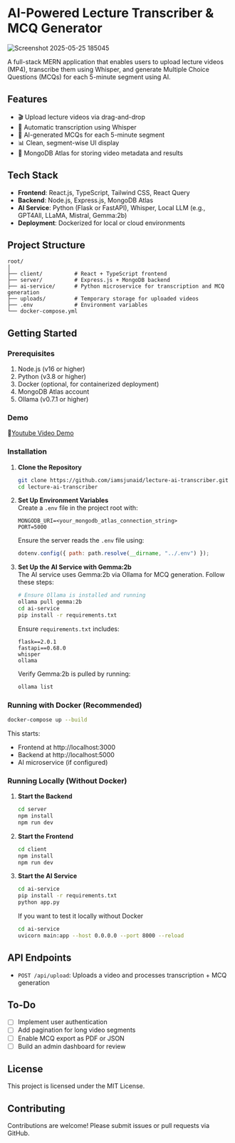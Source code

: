 # AI-Powered Lecture Transcriber & MCQ Generator

![Screenshot 2025-05-25 185045](https://github.com/user-attachments/assets/a03f9afe-4b8e-4284-805d-eb9d27913394)

A full-stack MERN application that enables users to upload lecture videos (MP4), transcribe them using Whisper, and generate Multiple Choice Questions (MCQs) for each 5-minute segment using AI.

## Features

- 🎬 Upload lecture videos via drag-and-drop
- 📜 Automatic transcription using Whisper
- 🧠 AI-generated MCQs for each 5-minute segment
- 📊 Clean, segment-wise UI display
- 💾 MongoDB Atlas for storing video metadata and results

## Tech Stack

- **Frontend**: React.js, TypeScript, Tailwind CSS, React Query
- **Backend**: Node.js, Express.js, MongoDB Atlas
- **AI Service**: Python (Flask or FastAPI), Whisper, Local LLM (e.g., GPT4All, LLaMA, Mistral, Gemma:2b)
- **Deployment**: Dockerized for local or cloud environments

## Project Structure

```
root/
│
├── client/          # React + TypeScript frontend
├── server/          # Express.js + MongoDB backend
├── ai-service/      # Python microservice for transcription and MCQ generation
├── uploads/         # Temporary storage for uploaded videos
├── .env             # Environment variables
└── docker-compose.yml
```

## Getting Started

### Prerequisites

1. Node.js (v16 or higher)
2. Python (v3.8 or higher)
3. Docker (optional, for containerized deployment)
4. MongoDB Atlas account
5. Ollama (v0.7.1 or higher)

### Demo
🚀[Youtube Video Demo](https://www.youtube.com/watch?v=sGHl61YZyZ8)

### Installation

1. **Clone the Repository**

   ```bash
   git clone https://github.com/iamsjunaid/lecture-ai-transcriber.git
   cd lecture-ai-transcriber
   ```

2. **Set Up Environment Variables**  
   Create a `.env` file in the project root with:

   ```
   MONGODB_URI=<your_mongodb_atlas_connection_string>
   PORT=5000
   ```

   Ensure the server reads the `.env` file using:

   ```javascript
   dotenv.config({ path: path.resolve(__dirname, "../.env") });
   ```

3. **Set Up the AI Service with Gemma:2b**  
   The AI service uses Gemma:2b via Ollama for MCQ generation. Follow these steps:
   ```bash
   # Ensure Ollama is installed and running
   ollama pull gemma:2b
   cd ai-service
   pip install -r requirements.txt
   ```
   Ensure `requirements.txt` includes:
   ```
   flask==2.0.1
   fastapi==0.68.0
   whisper
   ollama
   ```
   Verify Gemma:2b is pulled by running:
   ```bash
   ollama list
   ```

### Running with Docker (Recommended)

```bash
docker-compose up --build
```

This starts:

- Frontend at http://localhost:3000
- Backend at http://localhost:5000
- AI microservice (if configured)

### Running Locally (Without Docker)

1. **Start the Backend**

   ```bash
   cd server
   npm install
   npm run dev
   ```

2. **Start the Frontend**

   ```bash
   cd client
   npm install
   npm run dev
   ```

3. **Start the AI Service**
   ```bash
   cd ai-service
   pip install -r requirements.txt
   python app.py
   ```
   If you want to test it locally without Docker
   ```bash
   cd ai-service
   uvicorn main:app --host 0.0.0.0 --port 8000 --reload
   ```

## API Endpoints

- `POST /api/upload`: Uploads a video and processes transcription + MCQ generation

## To-Do

- [ ] Implement user authentication
- [ ] Add pagination for long video segments
- [ ] Enable MCQ export as PDF or JSON
- [ ] Build an admin dashboard for review

## License

This project is licensed under the MIT License.

## Contributing

Contributions are welcome! Please submit issues or pull requests via GitHub.
